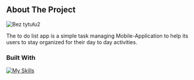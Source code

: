 
<!-- ABOUT THE PROJECT -->
## About The Project

![Bez tytułu2](https://github.com/MichalskiWiktor/ToDoListApp-Android/assets/77227151/cda91718-4229-4fb9-9107-001c6df928a3)


The to do list app is a simple task managing Mobile-Application to help its users to stay organized for their day to day activities.


### Built With
[![My Skills](https://skillicons.dev/icons?i=java,sqlite,androidstudio)](https://skillicons.dev)
